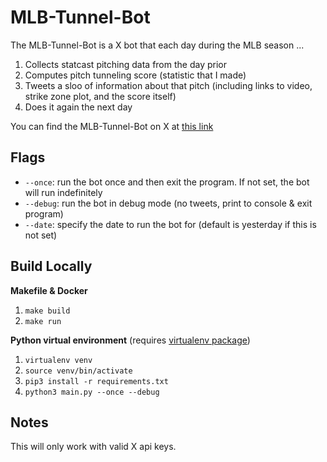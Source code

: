 # MLB-Tunnel-Bot

The MLB-Tunnel-Bot is a X bot that each day during the MLB season ...

1. Collects statcast pitching data from the day prior
2. Computes pitch tunneling score (statistic that I made)
3. Tweets a sloo of information about that pitch (including links to video, strike zone plot, and the score itself)
4. Does it again the next day

You can find the MLB-Tunnel-Bot on X at [this link](https://twitter.com/MLBTunnelBot)

## Flags

- `--once`: run the bot once and then exit the program. If not set, the bot will run indefinitely
- `--debug`: run the bot in debug mode (no tweets, print to console & exit program)
- `--date`: specify the date to run the bot for (default is yesterday if this is not set)

## Build Locally

**Makefile & Docker**
  1. `make build`
  2. `make run`

**Python virtual environment**
  (requires [virtualenv package](https://pypi.org/project/virtualenv/))
  1. `virtualenv venv`
  2. `source venv/bin/activate`
  3. `pip3 install -r requirements.txt`
  4. `python3 main.py --once --debug`

## Notes

This will only work with valid X api keys.
